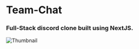 # Team-Chat 
### Full-Stack discord clone built using NextJS.
![Thumbnail](https://github.com/sougata-github/Team-Chat/assets/102734212/50d3888c-3036-4c3b-9c73-2a867b9546e1)

